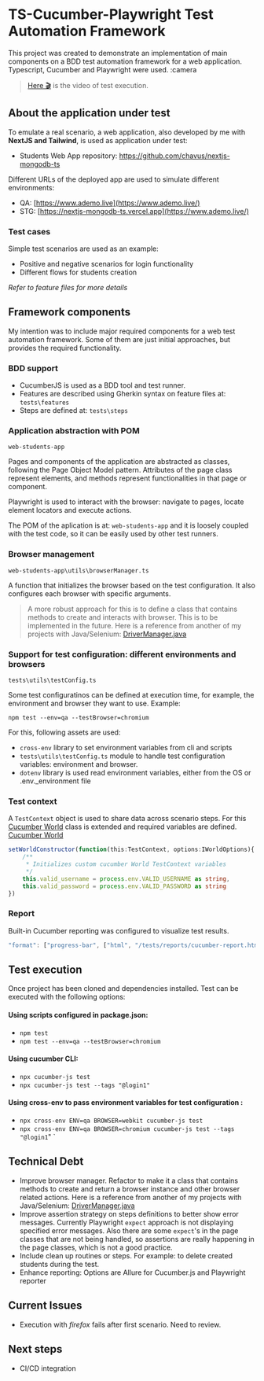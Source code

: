 # TS-Cucumber-Playwright Test Automation Framework 
This project was created to demonstrate an implementation of main components on a BDD test automation framework for a web application. Typescript, Cucumber and Playwright were used.
:camera
> [Here 🎬](https://youtu.be/XuX5oYNQKcc) is the video of test execution.

## About the application under test

To emulate a real scenario, a web application, also developed by me with **NextJS and Tailwind**, is used as application under test:
- Students Web App repository: https://github.com/chavus/nextjs-mongodb-ts

Different URLs of the deployed app are used to simulate different environments:
- QA: [https://www.ademo.live](https://www.ademo.live/)
- STG: [https://nextjs-mongodb-ts.vercel.app](https://www.ademo.live/)

### Test cases
Simple test scenarios are used as an example:
- Positive and negative scenarios for login functionality
- Different flows for students creation
  
*Refer to feature files for more details*

## Framework components
My intention was to include major required components for a web test automation framework. Some of them are just initial approaches, but provides the required functionality.

### BDD support
- CucumberJS is used as a BDD tool and test runner.
- Features are described using Gherkin syntax on feature files at: `tests\features`
- Steps are defined at: `tests\steps`
### Application abstraction with POM
`web-students-app`

Pages and components of the application are abstracted as classes, following the Page Object Model pattern. Attributes of the page class represent elements, and methods represent functionalities in that page or component.

Playwright is used to interact with the browser: navigate to pages, locate element locators and execute actions.

The POM of the aplication is at: `web-students-app` and it is loosely coupled with the test code, so it can be easily used by other test runners.

### Browser management
`web-students-app\utils\browserManager.ts`

A function that initializes the browser based on the test configuration. It also configures each browser with specific arguments.
> A more robust approach for this is to define a class that contains methods to create and interacts with browser. This is to be implemented in the future. Here is a reference from another of my projects with Java/Selenium: [DriverManager.java](https://github.com/chavus/java-selenium-cucumber-template/blob/main/src/main/java/app/DriverManager.java)

### Support for test configuration: different environments and browsers
`tests\utils\testConfig.ts`

Some test configuratinos can be defined at execution time, for example, the environment and browser they want to use. Example:

`npm test --env=qa --testBrowser=chromium`

For this, following assets are used:
- `cross-env` library to set environment variables from cli and scripts
- `tests\utils\testConfig.ts` module to handle test configuration variables: environment and browser. 
- `dotenv` library is used read environment variables, either from the OS or .env._environment file

### Test context
A `TestContext` object is used to share data across scenario steps. For this [Cucumber World](https://github.com/cucumber/cucumber-js/blob/main/docs/support_files/world.md) class is extended and required variables are defined.
[Cucumber World](https://github.com/cucumber/cucumber-js/blob/main/docs/support_files/world.md)
```ts
setWorldConstructor(function(this:TestContext, options:IWorldOptions){
    /**
     * Initializes custom cucumber World TestContext variables
     */
    this.valid_username = process.env.VALID_USERNAME as string,
    this.valid_password = process.env.VALID_PASSWORD as string
})
```
### Report
Built-in Cucumber reporting was configured to visualize test results. 

```typescript
"format": ["progress-bar", ["html", "/tests/reports/cucumber-report.html"]]
```

## Test execution
Once project has been cloned and dependencies installed. Test can be executed with the following options:

#### Using scripts configured in package.json:
- `npm test`
- `npm test --env=qa --testBrowser=chromium`

#### Using cucumber CLI:
- `npx cucumber-js test`
- `npx cucumber-js test --tags "@login1"`

#### Using cross-env to pass environment variables for test configuration :
- `npx cross-env ENV=qa BROWSER=webkit cucumber-js test `
- `npx cross-env ENV=qa BROWSER=chromium cucumber-js test --tags "@login1`" `

## Technical Debt
- Improve browser manager. Refactor to make it a class that contains methods to create and return a browser instance and other browser related actions. Here is a reference from another of my projects with Java/Selenium: [DriverManager.java](https://github.com/chavus/java-selenium-cucumber-template/blob/main/src/main/java/app/DriverManager.java)
- Improve assertion strategy on steps definitions to better show error messages. Currently Playwright `expect` approach is not displaying specified error messages. Also there are some `expect`'s in the page classes that are not being handled, so assertions are really happening in the page classes, which is not a good practice.
- Include clean up routines or steps. For example: to delete created students during the test.
- Enhance reporting: Options are Allure for Cucumber.js and Playwright reporter

## Current Issues
- Execution with *firefox* fails after first scenario. Need to review.
   
## Next steps
- CI/CD integration